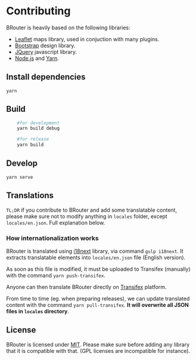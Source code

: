 # Contributing

BRouter is heavily based on the following libraries:

-   [Leaflet](leafletjs.com/) maps library, used in conjuction with many plugins.
-   [Bootstrap](https://getbootstrap.com/) design library.
-   [JQuery](https://jquery.com) javascript library.
-   [Node.js](https://nodejs.org/) and [Yarn](https://yarnpkg.com/en/).

## Install dependencies

    yarn

## Build

```sh
    #for development
    yarn build debug

    #for release
    yarn build
```

## Develop

    yarn serve

## Translations

`TL;DR` if you contribute to BRouter and add some translatable content, please make sure not to modify anything in `locales` folder, except `locales/en.json`. Full explanation below.

### How internationalization works

BRouter is translated using [i18next](https://www.i18next.com/) library, via command `gulp i18next`. It extracts translatable elements into `locales/en.json` file (English version).

As soon as this file is modified, it must be uploaded to Transifex (manually) with the command `yarn push-transifex`.

Anyone can then translate BRouter directly on [Transifex](https://www.transifex.com/openstreetmap/brouter-web/) platform.

From time to time (eg. when preparing releases), we can update translated content with the command `yarn pull-transifex`. **It will overwrite all JSON files in `locales` directory**.

## License

BRouter is licensed under [MIT](LICENSE). Please make sure before adding any library that it is compatible with that. (GPL licenses are incompatible for instance).
